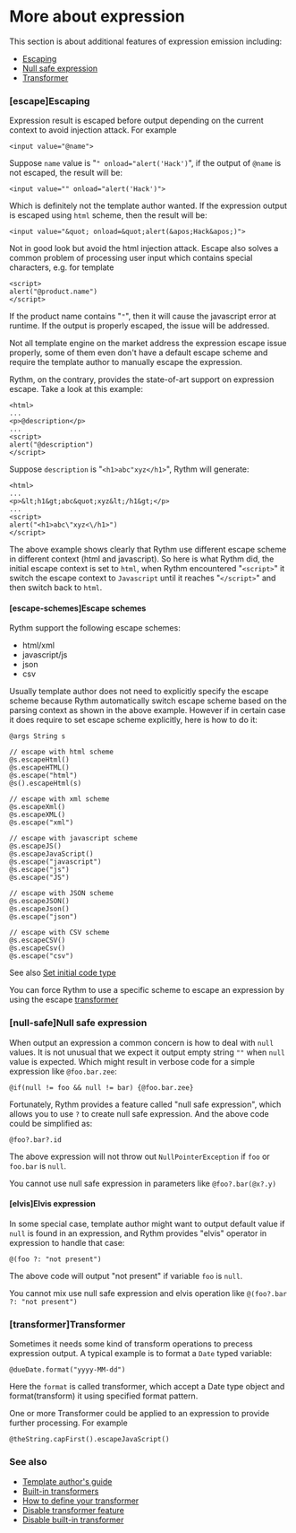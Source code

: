 # More about expression

This section is about additional features of expression emission including:

* [Escaping](#escape)
* [Null safe expression](#null-safe)
* [Transformer](#transformer) 

### [escape]Escaping

Expression result is escaped before output depending on the current context to avoid injection attack. For example

```lang-html
<input value="@name">
```

Suppose `name` value is "`" onload="alert('Hack')`", if the output of `@name` is not escaped, the result will be:

```lang-html
<input value="" onload="alert('Hack')">
``` 

Which is definitely not the template author wanted. If the expression output is escaped using `html` scheme, then the result will be:

```lang-html
<input value="&quot; onload=&quot;alert(&apos;Hack&apos;)">
``` 

Not in good look but avoid the html injection attack. Escape also solves a common problem of processing user input which contains special characters, e.g. for template

```lang-html
<script>
alert("@product.name")
</script> 
```

If the product name contains "`"`", then it will cause the javascript error at runtime. If the output is properly escaped, the issue will be addressed.

Not all template engine on the market address the expression escape issue properly, some of them even don't have a default escape scheme and require the template author to manually escape the expression. 

Rythm, on the contrary, provides the state-of-art support on expression escape. Take a look at this example:

```lang-html,fid-974a2340d5004d0ba8a38e0fe646edb8
<html>
...
<p>@description</p>
...
<script>
alert("@description")
</script>
```

Suppose `description` is "`<h1>abc"xyz</h1>`", Rythm will generate:

```lang-html
<html>
...
<p>&lt;h1&gt;abc&quot;xyz&lt;/h1&gt;</p>
...
<script>
alert("<h1>abc\"xyz<\/h1>")
</script>
```

The above example shows clearly that Rythm use different escape scheme in different context (html and javascript). So here is what Rythm did, the initial escape context is set to `html`, when Rythm encountered "`<script>`" it switch the escape context to `Javascript` until it reaches "`</script>`" and then switch back to `html`.

#### [escape-schemes]Escape schemes

Rythm support the following escape schemes:

* html/xml
* javascript/js
* json
* csv

Usually template author does not need to explicitly specify the escape scheme because Rythm automatically switch escape scheme based on the parsing context as shown in the above example. However if in certain case it does require to set escape scheme explicitly, here is how to do it:

```lang-java,fid-18153c67362647489a03c46ad271634f
@args String s

// escape with html scheme
@s.escapeHtml()
@s.escapeHTML()
@s.escape("html")
@s().escapeHtml(s)

// escape with xml scheme
@s.escapeXml()
@s.escapeXML()
@s.escape("xml")

// escape with javascript scheme
@s.escapeJS()
@s.escapeJavaScript()
@s.escape("javascript")
@s.escape("js")
@s.escape("JS")

// escape with JSON scheme
@s.escapeJSON()
@s.escapeJson()
@s.escape("json")

// escape with CSV scheme
@s.escapeCSV()
@s.escapeCsv()
@s.escape("csv")
``` 

See also [Set initial code type](#set-init-code-type) 

<div class="alert alert-info">
    <i class="icon-info-sign"></i>
    You can force Rythm to use a specific scheme to escape an expression by using the escape 
    <a href="transformer">transformer</a>
</div>

### [null-safe]Null safe expression

When output an expression a common concern is how to deal with `null` values. It is not unusual that we expect it output empty string `""` when `null` value is expected. Which might result in verbose code for a simple expression like `@foo.bar.zee`:

```
@if(null != foo && null != bar) {@foo.bar.zee}
```

Fortunately, Rythm provides a feature called "null safe expression", which allows you to use `?` to create null safe expression. And the above code could be simplified as:

```lang-html,fid-a48393ff8f8f4603924d9d53313a5d10
@foo?.bar?.id
```

The above expression will not throw out `NullPointerException` if `foo` or `foo.bar` is `null`.

<div class="alert alert-error"><i class="icon-warning-sign"></i> You cannot use null safe expression in parameters like <code>@foo?.bar(@x?.y)</code></div>

#### [elvis]Elvis expression

In some special case, template author might want to output default value if `null` is found in an expression, and Rythm provides "elvis" operator in expression to handle that case:

```,fid-723147e71ff54033ac44568df2847a29
@(foo ?: "not present")
```  

The above code will output "not present" if variable `foo` is `null`.

<div class="alert alert-error"><i class="icon-warning-sign"></i> You cannot mix use null safe expression and elvis operation like <code>@(foo?.bar ?: "not present")</code></div>

### [transformer]Transformer

Sometimes it needs some kind of transform operations to precess expression output. A typical example is to format a `Date` typed variable:

```lang-java,fid-35de9612490d4415a72117414a94de63
@dueDate.format("yyyy-MM-dd")
```

Here the `format` is called transformer, which accept a Date type object and format(transform) it using specified format pattern. 

One or more Transformer could be applied to an expression to provide further processing. For example

```lang-java,fid-5378a60f92bc49019d7ef3353843a5fe
@theString.capFirst().escapeJavaScript()
```

### See also

* [Template author's guide](template_guide.md#expression)
* [Built-in transformers](builtin_transformer.md)
* [How to define your transformer](user_defined_transformer.md)
* [Disable transformer feature](configuration.md#transformer_feature)
* [Disable built-in transformer](configuration.md#builtin_transformer)
